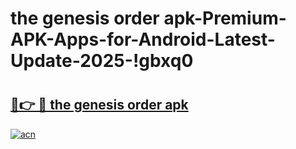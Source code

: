 # the genesis order apk-Premium-APK-Apps-for-Android-Latest-Update-2025-!gbxq0

# <h2><a href="https://googleone.com">🔗👉 🔴 the genesis order apk</a></h2>

[![acn](https://github.com/user-attachments/assets/0f9c940e-d8b0-45ae-aac7-cd30a18b3e1c)](https://googleone.com)


